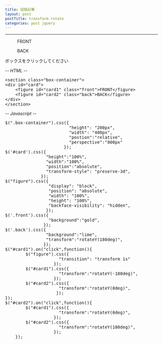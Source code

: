 ```yaml
---
title: 投稿記事
layout: post
postTitle: transform rotate
categories: post jquery
---
```


-----
<section class="box-container">
<div id="card">
	<figure id="card1" class="front">FRONT</figure>
	<figure id="card2" class="back">BACK</figure>
</div>
</section>

<div>
	<div>ボックスをクリックしてください</div>
</div>

<em>-- HTML --</em>
<pre>
&lt;section class="box-container">
&lt;div id="card">
	&lt;figure id="card1" class="front">FRONT&lt;/figure>
	&lt;figure id="card2" class="back">BACK&lt;/figure>
&lt;/div>
&lt;/section>
</pre>
<em>-- Javascript --</em>
<pre>
$(".box-container").css({
                         "height": "200px",
                         "width": "400px",
                         "postion":"relative",
                         "perspective":"800px"
                       });
$('#card').css({
                "height":"100%",
                "width":"100%",
                "position":"absolute",
                "transform-style": "preserve-3d",
              });
$("figure").css({
                 "display": "block",
                 "position": "absolute",
                 "width": "100%",
                 "height": "100%",
                 "backface-visibility": "hidden",
                });
$('.front').css({
                 "background":"gold",
               });
$('.back').css({
                "background":"lime",
                "transform":"rotateY(180deg)",
               });
$("#card1").on("click",function(){
		$("figure").css({
                     "transition": "transform 1s"
                   });
		$("#card1").css({
                     "transform":"rotateY(-180deg)",
                   });
		$("#card2").css({
                     "transform":"rotateY(0deg)",
                    });
});
$("#card2").on("click",function(){
		$("#card1").css({
                     "transform":"rotateY(0deg)",
                   });
		$("#card2").css({
                     "transform":"rotateY(180deg)",
                   });
	});
</pre>

<script src="{{site.url}}/js/jquery.js"></script>
<script src="{{site.url}}/assets/googlecodeprettify/prettify.js"></script>

<script type="text/javascript">
var $window = $(window)
// make code pretty
window.prettyPrint && prettyPrint()
$('pre').addClass('prettyprint');
  prettyPrint();
	$('pre').css({"background":"#000",
		             "font-size":"1.1em",
		                "border":"0px"}
		          );

$(".box-container").css({
	  "height": "200px",
	  "width": "400px",
	  "postion":"relative",
	  "perspective":"800px"
})	

$('#card').css({
								"height":"100%",
								"width":"100%",
								"position":"absolute",
								"transform-style": "preserve-3d",
							});

$("figure").css({
	               "display": "block",
                 "position": "absolute",
                 "width": "100%",
                 "height": "100%",
                 "backface-visibility": "hidden",
});

$('.front').css({
								"background":"gold",
							});
$('.back').css({
								"background":"lime",
								"transform":"rotateY(180deg)",
							});

$("#card1").on("click",function(){
		$("figure").css({
  									 "transition": "transform 1s"
							     })

		$("#card1").css({
										"transform":"rotateY(-180deg)",
										});
		$("#card2").css({
										"transform":"rotateY(0deg)",
									});
	});
$("#card2").on("click",function(){
		$("#card1").css({
										"transform":"rotateY(0deg)",
									});
		$("#card2").css({
										"transform":"rotateY(180deg)",
									});
	});

</script>